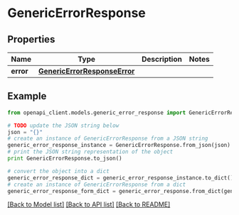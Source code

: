 # GenericErrorResponse


## Properties
Name | Type | Description | Notes
------------ | ------------- | ------------- | -------------
**error** | [**GenericErrorResponseError**](GenericErrorResponseError.md) |  | 

## Example

```python
from openapi_client.models.generic_error_response import GenericErrorResponse

# TODO update the JSON string below
json = "{}"
# create an instance of GenericErrorResponse from a JSON string
generic_error_response_instance = GenericErrorResponse.from_json(json)
# print the JSON string representation of the object
print GenericErrorResponse.to_json()

# convert the object into a dict
generic_error_response_dict = generic_error_response_instance.to_dict()
# create an instance of GenericErrorResponse from a dict
generic_error_response_form_dict = generic_error_response.from_dict(generic_error_response_dict)
```
[[Back to Model list]](../README.md#documentation-for-models) [[Back to API list]](../README.md#documentation-for-api-endpoints) [[Back to README]](../README.md)


